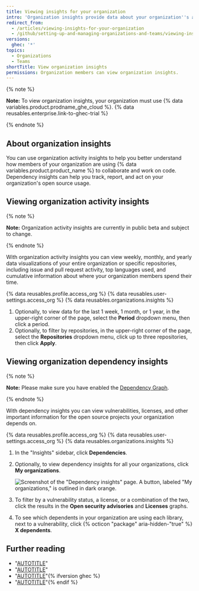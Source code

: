 ```yaml
---
title: Viewing insights for your organization
intro: 'Organization insights provide data about your organization''s activity, contributions, and dependencies.'
redirect_from:
  - /articles/viewing-insights-for-your-organization
  - /github/setting-up-and-managing-organizations-and-teams/viewing-insights-for-your-organization
versions:
  ghec: '*'
topics:
  - Organizations
  - Teams
shortTitle: View organization insights
permissions: Organization members can view organization insights.
---
```


{% note %}

**Note:** To view organization insights, your organization must use {% data variables.product.prodname_ghe_cloud %}. {% data reusables.enterprise.link-to-ghec-trial %}

{% endnote %}

## About organization insights

You can use organization activity insights to help you better understand how members of your organization are using {% data variables.product.product_name %} to collaborate and work on code. Dependency insights can help you track, report, and act on your organization's open source usage.

## Viewing organization activity insights

{% note %}

**Note:** Organization activity insights are currently in public beta and subject to change.

{% endnote %}

With organization activity insights you can view weekly, monthly, and yearly data visualizations of your entire organization or specific repositories, including issue and pull request activity, top languages used, and cumulative information about where your organization members spend their time.

{% data reusables.profile.access_org %}
{% data reusables.user-settings.access_org %}
{% data reusables.organizations.insights %}
1. Optionally, to view data for the last 1 week, 1 month, or 1 year, in the upper-right corner of the page, select the **Period** dropdown menu, then click a period.
1. Optionally, to filter by repositories, in the upper-right corner of the page, select the **Repositories** dropdown menu, click up to three repositories, then click **Apply**.

## Viewing organization dependency insights

{% note %}

**Note:** Please make sure you have enabled the [Dependency Graph](/code-security/supply-chain-security/understanding-your-software-supply-chain/configuring-the-dependency-graph).

{% endnote %}

With dependency insights you can view vulnerabilities, licenses, and other important information for the open source projects your organization depends on.

{% data reusables.profile.access_org %}
{% data reusables.user-settings.access_org %}
{% data reusables.organizations.insights %}
1. In the "Insights" sidebar, click **Dependencies**.
1. Optionally, to view dependency insights for all your organizations, click **My organizations**.

   ![Screenshot of the "Dependency insights" page. A button, labeled "My organizations," is outlined in dark orange.](/assets/images/help/organizations/org-insights-dependencies-my-orgs-button.png)
1. To filter by a vulnerability status, a license, or a combination of the two, click the results in the **Open security advisories** and **Licenses** graphs.
1. To see which dependents in your organization are using each library, next to a vulnerability, click {% octicon "package" aria-hidden-"true" %} **X dependents**.

## Further reading

- "[AUTOTITLE](/organizations/collaborating-with-groups-in-organizations/about-organizations)"
- "[AUTOTITLE](/code-security/supply-chain-security/understanding-your-software-supply-chain/exploring-the-dependencies-of-a-repository)"
- "[AUTOTITLE](/organizations/managing-organization-settings/changing-the-visibility-of-your-organizations-dependency-insights)"{% ifversion ghec %}
- "[AUTOTITLE](/admin/policies/enforcing-policies-for-your-enterprise/enforcing-policies-for-dependency-insights-in-your-enterprise)"{% endif %}
